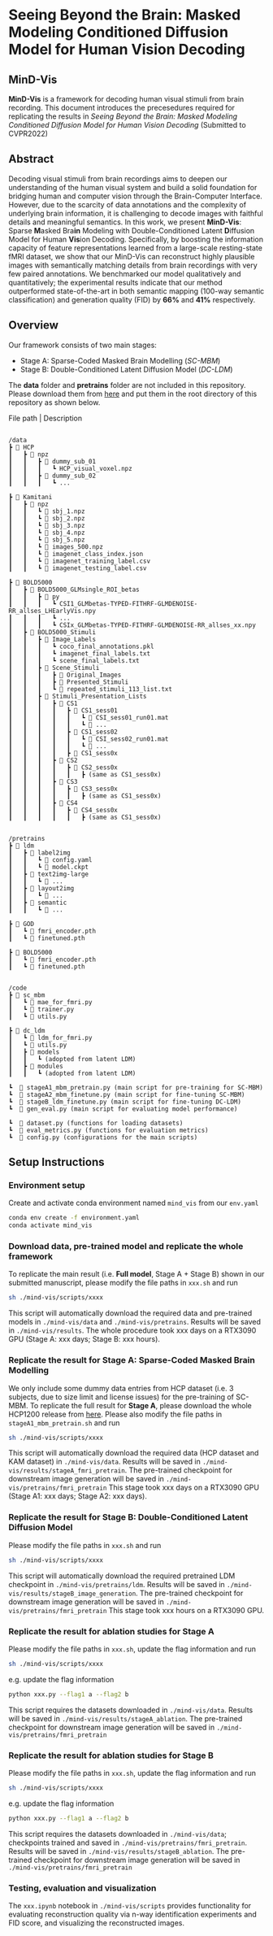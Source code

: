 # Seeing Beyond the Brain: Masked Modeling Conditioned Diffusion Model for Human Vision Decoding

## MinD-Vis
**MinD-Vis** is a framework for decoding human visual stimuli from brain recording.
This document introduces the precesedures required for replicating the results in *Seeing Beyond the Brain: Masked Modeling Conditioned Diffusion Model for Human Vision Decoding* (Submitted to CVPR2022)

## Abstract
Decoding visual stimuli from brain recordings aims to deepen our understanding of the human visual system and build a solid foundation for bridging human and computer vision through the Brain-Computer Interface. However, due to the scarcity of data annotations and the complexity of underlying brain information, it is challenging to decode images with faithful details and meaningful semantics. In this work, we present **MinD-Vis**: Sparse **M**asked Bra**in** Modeling with Double-Conditioned Latent **D**iffusion Model for Human **Vis**ion Decoding. Specifically, by boosting the information capacity of feature representations learned from a large-scale resting-state fMRI dataset, we show that our MinD-Vis can reconstruct highly plausible images with semantically matching details from brain recordings with very few paired annotations. We benchmarked our model qualitatively and quantitatively; the experimental results indicate that our method outperformed state-of-the-art in both semantic mapping (100-way semantic classification) and generation quality (FID) by **66%** and **41%** respectively. 


## Overview
Our framework consists of two main stages:
- Stage A: Sparse-Coded Masked Brain Modelling (*SC-MBM*)
- Stage B: Double-Conditioned Latent Diffusion Model (*DC-LDM*)

The **data** folder and **pretrains** folder are not included in this repository. 
Please download them from [here](https://figshare.com/s/94cd778e6afafb00946e) and put them in the root directory of this repository as shown below.

File path | Description
```

/data
┣ 📂 HCP
┃	┣ 📂 npz
┃   ┃	┣ 📂 dummy_sub_01
┃   ┃ 	┃	┗ HCP_visual_voxel.npz
┃   ┃	┣ 📂 dummy_sub_02
┃   ┃ 	┃	┗ ...

┣ 📂 Kamitani
┃	┣ 📂 npz
┃   ┃	┗ 📜 sbj_1.npz
┃   ┃	┗ 📜 sbj_2.npz
┃   ┃	┗ 📜 sbj_3.npz
┃   ┃	┗ 📜 sbj_4.npz
┃   ┃	┗ 📜 sbj_5.npz
┃   ┃	┗ 📜 images_500.npz
┃   ┃	┗ 📜 imagenet_class_index.json
┃   ┃	┗ 📜 imagenet_training_label.csv
┃   ┃	┗ 📜 imagenet_testing_label.csv

┣ 📂 BOLD5000
┃	┣ 📂 BOLD5000_GLMsingle_ROI_betas
┃ 	┃	┣ 📂 py
┃ 	┃	┃   ┗ CSI1_GLMbetas-TYPED-FITHRF-GLMDENOISE-RR_allses_LHEarlyVis.npy
┃ 	┃	┃   ┗ ...
┃ 	┃	┃   ┗ CSIx_GLMbetas-TYPED-FITHRF-GLMDENOISE-RR_allses_xx.npy
┃	┣ 📂 BOLD5000_Stimuli
┃ 	┃	┣ 📂 Image_Labels
┃ 	┃	┃   ┗ coco_final_annotations.pkl
┃ 	┃	┃   ┗ imagenet_final_labels.txt
┃ 	┃	┃   ┗ scene_final_labels.txt
┃ 	┃	┣ 📂 Scene_Stimuli
┃   ┃ 	┃	┣ 📂 Original_Images
┃   ┃ 	┃	┣ 📂 Presented_Stimuli
┃   ┃ 	┃	┗ 📜 repeated_stimuli_113_list.txt
┃ 	┃	┣ 📂 Stimuli_Presentation_Lists
┃   ┃ 	┃	┣ 📂 CS1
┃   ┃   ┃ 	┃	┣ 📂 CS1_sess01
┃   ┃   ┃   ┃ 	┃	┗ 📜 CSI_sess01_run01.mat
┃   ┃   ┃   ┃ 	┃	┗ 📜 ...
┃   ┃   ┃ 	┃	┣ 📂 CS1_sess02
┃   ┃   ┃   ┃ 	┃	┗ 📜 CSI_sess02_run01.mat
┃   ┃   ┃   ┃ 	┃	┗ 📜 ...
┃   ┃   ┃ 	┃	┣ 📂 CS1_sess0x
┃   ┃ 	┃	┣ 📂 CS2
┃   ┃   ┃ 	┃	┣ 📂 CS2_sess0x
┃   ┃   ┃ 	┃	┃	┣ (same as CS1_sess0x)
┃   ┃ 	┃	┣ 📂 CS3
┃   ┃   ┃ 	┃	┣ 📂 CS3_sess0x
┃   ┃   ┃ 	┃	┃	┣ (same as CS1_sess0x)
┃   ┃ 	┃	┣ 📂 CS4
┃   ┃   ┃ 	┃	┣ 📂 CS4_sess0x
┃   ┃   ┃ 	┃	┃	┣ (same as CS1_sess0x)


/pretrains
┣ 📂 ldm
┃	┣ 📂 label2img
┃ 	┃	┗ 📜 config.yaml
┃ 	┃	┗ 📜 model.ckpt
┃	┣ 📂 text2img-large
┃ 	┃	┗ 📜 ...
┃	┣ 📂 layout2img
┃ 	┃	┗ 📜 ...
┃	┣ 📂 semantic
┃ 	┃	┗ 📜 ...

┣ 📂 GOD
┃	┗ 📜 fmri_encoder.pth
┃	┗ 📜 finetuned.pth

┣ 📂 BOLD5000
┃	┗ 📜 fmri_encoder.pth
┃	┗ 📜 finetuned.pth


/code
┣ 📂 sc_mbm
┃	┗ 📜 mae_for_fmri.py
┃	┗ 📜 trainer.py
┃	┗ 📜 utils.py

┣ 📂 dc_ldm
┃	┗ 📜 ldm_for_fmri.py
┃	┗ 📜 utils.py
┃	┣ 📂 models
┃	┃	┗ (adopted from latent LDM)
┃	┣ 📂 modules
┃	┃	┗ (adopted from latent LDM)

┗  📜 stageA1_mbm_pretrain.py (main script for pre-training for SC-MBM)
┗  📜 stageA2_mbm_finetune.py (main script for fine-tuning SC-MBM)
┗  📜 stageB_ldm_finetune.py (main script for fine-tuning DC-LDM)
┗  📜 gen_eval.py (main script for evaluating model performance)

┗  📜 dataset.py (functions for loading datasets)
┗  📜 eval_metrics.py (functions for evaluation metrics)
┗  📜 config.py (configurations for the main scripts)

```



## Setup Instructions
### Environment setup
Create and activate conda environment named ```mind_vis``` from our ```env.yaml```
```sh
conda env create -f environment.yaml
conda activate mind_vis
```

### Download data, pre-trained model and replicate the whole framework
To replicate the main result (i.e. **Full model**, Stage A + Stage B) shown in our submitted manuscript, please modify the file paths in ```xxx.sh``` and run
```sh  
sh ./mind-vis/scripts/xxxx
```
This script will automatically download the required data and pre-trained models in ```./mind-vis/data```  and ```./mind-vis/pretrains```. Results will be saved in ```./mind-vis/results```. The whole procedure took xxx days on a RTX3090 GPU (Stage A: xxx days; Stage B: xxx hours). 

### Replicate the result for **Stage A: Sparse-Coded Masked Brain Modelling**
We only include some dummy data entries from HCP dataset (i.e. 3 subjects, due to size limit and license issues) for the pre-training of SC-MBM. To replicate the full result for **Stage A**, please download the whole HCP1200 release from [here](https://db.humanconnectome.org/data/projects/HCP_1200). Please also modify the file paths in ```stageA1_mbm_pretrain.sh``` and run
```sh  
sh ./mind-vis/scripts/xxxx
```
This script will automatically download the required data (HCP dataset and KAM dataset) in ```./mind-vis/data```. Results will be saved in ```./mind-vis/results/stageA_fmri_pretrain```. The pre-trained checkpoint for downstream image generation will be saved in ```./mind-vis/pretrains/fmri_pretrain```
This stage took xxx days on a RTX3090 GPU (Stage A1: xxx days; Stage A2: xxx days). 

### Replicate the result for **Stage B: Double-Conditioned Latent Diffusion Model**
Please modify the file paths in ```xxx.sh``` and run
```sh  
sh ./mind-vis/scripts/xxxx
```
This script will automatically download the required pretrained LDM checkpoint in ```./mind-vis/pretrains/ldm```. Results will be saved in ```./mind-vis/results/stageB_image_generation```. The pre-trained checkpoint for downstream image generation will be saved in ```./mind-vis/pretrains/fmri_pretrain```
This stage took xxx hours on a RTX3090 GPU. 



### Replicate the result for ablation studies for Stage A
Please modify the file paths in ```xxx.sh```, update the flag information and run
```sh
sh ./mind-vis/scripts/xxxx
```
e.g. update the flag information
```sh
python xxx.py --flag1 a --flag2 b
```
This script requires the datasets downloaded in ```./mind-vis/data```. Results will be saved in ```./mind-vis/results/stageA_ablation```. The pre-trained checkpoint for downstream image generation will be saved in ```./mind-vis/pretrains/fmri_pretrain```

### Replicate the result for ablation studies for Stage B
Please modify the file paths in ```xxx.sh```, update the flag information and run
```sh
sh ./mind-vis/scripts/xxxx
```
e.g. update the flag information
```sh
python xxx.py --flag1 a --flag2 b
```
This script requires the datasets downloaded in ```./mind-vis/data```; checkpoints trained and saved in ```./mind-vis/pretrains/fmri_pretrain```. Results will be saved in ```./mind-vis/results/stageB_ablation```. The pre-trained checkpoint for downstream image generation will be saved in ```./mind-vis/pretrains/fmri_pretrain```

### Testing, evaluation and visualization
The ```xxx.ipynb``` notebook in ```./mind-vis/scripts``` provides functionality for evaluating reconstruction quality via n-way identification experiments and FID score, and visualizing the reconstructed images.


